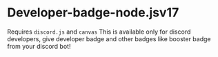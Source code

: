 # Developer-badge-node.jsv17
Requires `discord.js` and `canvas`
This is available only for discord developers, give developer badge and other badges like booster badge from your discord bot!
